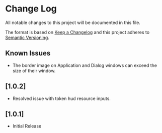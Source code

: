 # Change Log
All notable changes to this project will be documented in this file.
 
The format is based on [Keep a Changelog](http://keepachangelog.com/)
and this project adheres to [Semantic Versioning](http://semver.org/).

## Known Issues
- The border image on Application and Dialog windows can exceed the size of their window.

## [1.0.2]
- Resolved issue with token hud resource inputs.

## [1.0.1]
- Initial Release